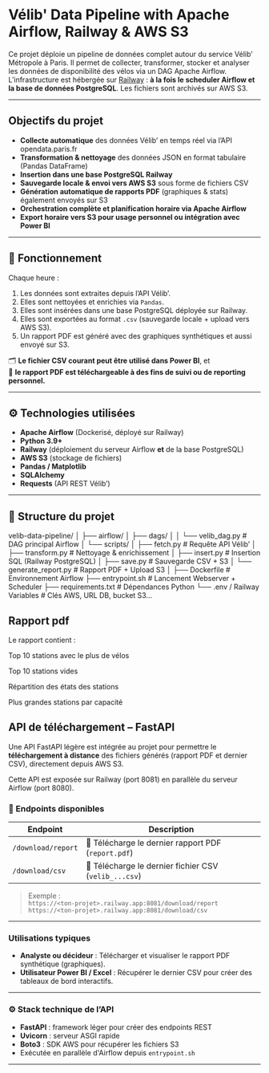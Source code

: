 #  Vélib' Data Pipeline with Apache Airflow, Railway & AWS S3

Ce projet déploie un pipeline de données complet autour du service Vélib’ Métropole à Paris. Il permet de collecter, transformer, stocker et analyser les données de disponibilité des vélos via un DAG Apache Airflow. L’infrastructure est hébergée sur [Railway](https://railway.app) : **à la fois le scheduler Airflow et la base de données PostgreSQL**. Les fichiers sont archivés sur AWS S3.

---

##  Objectifs du projet

-  **Collecte automatique** des données Vélib’ en temps réel via l’API opendata.paris.fr
-  **Transformation & nettoyage** des données JSON en format tabulaire (Pandas DataFrame)
-  **Insertion dans une base PostgreSQL Railway**
-  **Sauvegarde locale & envoi vers AWS S3** sous forme de fichiers CSV
-  **Génération automatique de rapports PDF** (graphiques & stats) également envoyés sur S3
-  **Orchestration complète et planification horaire via Apache Airflow**
-  **Export horaire vers S3 pour usage personnel ou intégration avec Power BI**

---

## 🎯 Fonctionnement

Chaque heure :
1. Les données sont extraites depuis l’API Vélib’.
2. Elles sont nettoyées et enrichies via `Pandas`.
3. Elles sont insérées dans une base PostgreSQL déployée sur Railway.
4. Elles sont exportées au format `.csv` (sauvegarde locale + upload vers AWS S3).
5. Un rapport PDF est généré avec des graphiques synthétiques et aussi envoyé sur S3.

🗂️ **Le fichier CSV courant peut être utilisé dans Power BI**, et  
📄 **le rapport PDF est téléchargeable à des fins de suivi ou de reporting personnel.**

---

## ⚙️ Technologies utilisées

- **Apache Airflow** (Dockerisé, déployé sur Railway)
- **Python 3.9+**
- **Railway** (déploiement du serveur Airflow **et** de la base PostgreSQL)
- **AWS S3** (stockage de fichiers)
- **Pandas / Matplotlib**
- **SQLAlchemy**
- **Requests** (API REST Vélib’)

---

## 📂 Structure du projet

velib-data-pipeline/
│
├── airflow/
│ ├── dags/
│ │ └── velib_dag.py # DAG principal Airflow
│ └── scripts/
│ ├── fetch.py # Requête API Vélib’
│ ├── transform.py # Nettoyage & enrichissement
│ ├── insert.py # Insertion SQL (Railway PostgreSQL)
│ ├── save.py # Sauvegarde CSV + S3
│ └── generate_report.py # Rapport PDF + Upload S3
│
├── Dockerfile # Environnement Airflow
├── entrypoint.sh # Lancement Webserver + Scheduler
├── requirements.txt # Dépendances Python
└── .env / Railway Variables # Clés AWS, URL DB, bucket S3...
## Rapport pdf
Le rapport contient :

Top 10 stations avec le plus de vélos

Top 10 stations vides

Répartition des états des stations

Plus grandes stations par capacité

##  API de téléchargement – FastAPI

Une API FastAPI légère est intégrée au projet pour permettre le **téléchargement à distance** des fichiers générés (rapport PDF et dernier CSV), directement depuis AWS S3.

Cette API est exposée sur Railway (port 8081) en parallèle du serveur Airflow (port 8080).

### 🔗 Endpoints disponibles

| Endpoint | Description |
|----------|-------------|
| `/download/report` | 📄 Télécharge le dernier rapport PDF (`report.pdf`) |
| `/download/csv`    | 📁 Télécharge le dernier fichier CSV (`velib_...csv`) |

> Exemple :  
> `https://<ton-projet>.railway.app:8081/download/report`  
> `https://<ton-projet>.railway.app:8081/download/csv`

---

###  Utilisations typiques

-  **Analyste ou décideur** : Télécharger et visualiser le rapport PDF synthétique (graphiques).
-  **Utilisateur Power BI / Excel** : Récupérer le dernier CSV pour créer des tableaux de bord interactifs.

---

### ⚙ Stack technique de l’API

- **FastAPI** : framework léger pour créer des endpoints REST
- **Uvicorn** : serveur ASGI rapide
- **Boto3** : SDK AWS pour récupérer les fichiers S3
- Exécutée en parallèle d'Airflow depuis `entrypoint.sh`

---
